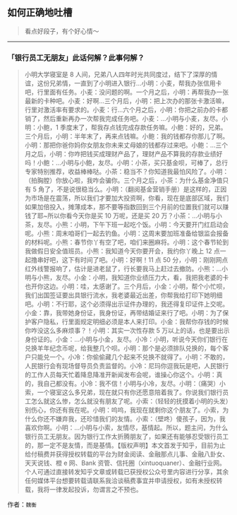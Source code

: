 ## 如何正确地吐槽

> 看点好段子，有个好心情～


 
---

### 「银行员工无朋友」此话何解？此事何解？

> 小明大学寝室是 8 人间，兄弟八人四年时光共同度过，结下了深厚的情谊，这份兄弟情，一直到了小明进入银行...小明：小麦，帮我办张信用卡吧，行里面有任务。小麦：没问题的啊。一个月之后，小明：再帮我办一张最新的卡种吧。小麦：好啊...三个月后，小明：把上次办的那张卡激活嘛，行里对激活率有要求的。小麦：行...六个月之后，小明：你把之前办的卡都销了，然后重新再办一次帮我完成任务吧。小麦：...小明与小麦，友尽。小明：小鲍，1 季度末了，帮我存点钱完成存款任务嘛。小鲍：好的，兄弟。三个月后，小明：半年末了，再来点钱嘛。小鲍：我的钱都存你那儿了啊。小明：那把你爸你妈你女朋友你未来丈母娘的钱都存过来吧。小鲍：...三个月之后，小明：你咋把钱买成理财产品了，理财产品不算我的存款业绩好吗！小鲍：...小明与小鲍，友尽。小明：小茶，买只基金呗，可棒了，总行专家特别推荐，收益棒棒哒。小茶：稳当不？你知道我最怕风险了。小明：（拍胸膛）你放心啦，我咋会骗你。三个月之后，小茶：为什么基金净值只有 5 角了，不是说很稳当么。小明：（翻阅基金营销手册）是这样的，正因为市场是在震荡，所以我们才要加大投资啊，你看，现在是底部区域，我们如果加倍投入，摊薄成本，那不要等指数回到三个月前的位置我们就可以赚钱了耶~所以你看今天你是买 10 万呢，还是买 20 万？小茶：...小明与小茶，友尽。小熊：小明，下午下班一起吃个饭。小明：今天要开门红启动会呢。小熊：周末咱哥们一起去钓鱼。小明：这周末要加班准备给银监会报备的材料呢。小熊：春节你丫有空了吧，咱们来圈麻将。小明：这个春节轮到我做假日安全值班员。小熊：我知道今天你要开会，我约你丫晚上 12 点一起撸串好吧，这下有时间了吧。小明：好啊！11 点 50 分，小明：刚刚网点红外线警报响了，估计是进老鼠了，行长要我马上赶过去撤防。小熊：...小明与小熊，友尽。小金：小明，我知道你业绩压力大，看，我把我老婆的卡也开你这边。小明：哇，太感谢了。三个月后，小金：小明，帮个小忙呗，我们出国签证要出具银行流水，我老婆最近出差，你帮我给打印下她明细吧。小明：不行耶，这个必须得出示证件办理的，我还得复印证件上交呢。小金：靠，我带她身份证，我身份证，再带结婚证来行了吧。小明：为了保护客户隐私，行里面规定明细必须是本人来打印。小金：我帮你存钱的时候你咋没这么多麻烦事？！小明：其实一次性存款 5 万以上的话，也是要出示身份证的。小金：...小明与小金，友尽。小冷：小明，听说今天你们银行在兑换羊年纪念币呢，给我整几个呗。小明：那个是必须排队兑换的，每个客户只能兑一个。小冷：你偷偷藏几个起来不兑换不就得了。小明：不敢的，人民银行会有现场督导员负责监督的。小冷：尼玛你逗我玩是吧，人民银行的工作人员每天忙着降息降准开新闻发布会呢，谁操心你这个。小明：真的，我自己都没有。小冷：我不信！小明与小冷，友尽。小明：（痛哭）小索，一个寝室这么多兄弟，现在就只有你还愿意陪着我了。你说我们银行员工怎么就这么惨，怎么就没有朋友了呢。小索：（轻轻的抚摸着小明的头发）别伤心，你还有我在呢。小明：呜呜，我现在就剩你这个朋友了。小索，为什么你还不嫌弃我，还珍惜我们的友情。小索：（壁咚）傻孩子，因为，我喜欢你啊。小明：...小明与小索，友情尽，基情起。所以，题主问，为什么银行员工无朋友。因为银行工作太折腾朋友了，如果还有能够忍受银行员工的，那一定不是友情，而是基情。【版权声明】本文首发于知乎，目前为止给付稿费并获得授权转载的平台为财金阅读、金融那点儿事、金融八卦女、天天说钱、橙 e 网、Bank 资管、信托圈（xintuoquaner）、金融行业网。个人可通过直接转发知乎文章或转载已获授权公众号里内容进行分享，其余任何媒体平台想要转载请联系我洽谈稿费事宜并申请授权，如有未授权转载，我将一律发起投诉，勿谓言之不预也。


作者：`魏衡`